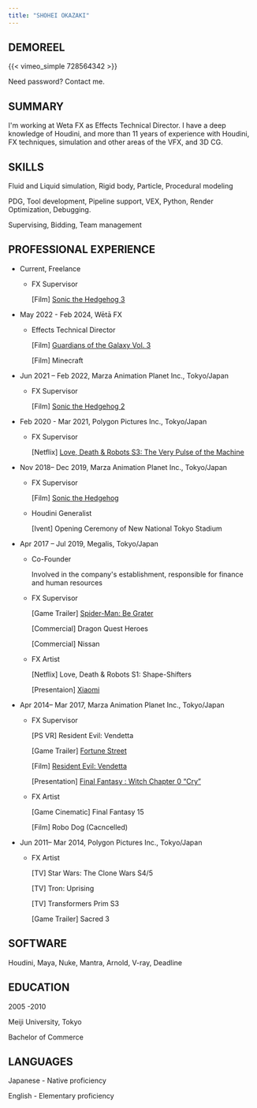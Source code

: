 ```yaml
---
title: "SHOHEI OKAZAKI"
---
```


## DEMOREEL
{{< vimeo_simple 728564342 >}}

Need password? Contact me.

## SUMMARY
I'm working at Weta FX as Effects Technical Director. I have a deep knowledge of Houdini, and more than 11 years of experience with Houdini, FX techniques, simulation and other areas of the VFX, and 3D CG.


## SKILLS
Fluid and Liquid simulation, Rigid body, Particle, Procedural modeling

PDG, Tool development, Pipeline support, VEX, Python, Render Optimization, Debugging.

Supervising, Bidding, Team management

## PROFESSIONAL EXPERIENCE
- Current, Freelance

	- FX Supervisor

		[Film] [Sonic the Hedgehog 3](https://www.youtube.com/watch?v=qSu6i2iFMO0)

- May 2022 - Feb 2024, Wētā FX

	- Effects Technical Director

		[Film] [Guardians of the Galaxy Vol. 3](https://www.youtube.com/watch?v=0EORPrMkvMM)

		[Film] Minecraft

- Jun 2021 – Feb 2022,  Marza Animation Planet Inc., Tokyo/Japan

	- FX Supervisor

		[Film] [Sonic the Hedgehog 2](https://youtu.be/47r8FXYZWNU)

- Feb 2020 - Mar 2021, Polygon Pictures Inc., Tokyo/Japan

	- FX Supervisor

		[Netflix] [Love, Death & Robots S3: The Very Pulse of the Machine](https://youtu.be/943NIBTvRVg)

- Nov 2018– Dec 2019,  Marza Animation Planet Inc., Tokyo/Japan

	- FX Supervisor

		[Film] [Sonic the Hedgehog](https://youtu.be/szby7ZHLnkA)
	- Houdini Generalist

		[Ivent] Opening Ceremony of New National Tokyo Stadium 

- Apr 2017 – Jul 2019, Megalis, Tokyo/Japan
	- Co-Founder

		Involved in the company's establishment, responsible for finance and human resources

	- FX Supervisor

		[Game Trailer] [Spider-Man: Be Grater](https://youtu.be/q4GdJVvdxss)

		[Commercial] Dragon Quest Heroes

		[Commercial] Nissan

	- FX Artist

		[Netflix] Love, Death & Robots S1: Shape-Shifters

		[Presentaion] [Xiaomi](https://www.sidefx.com/community/houdini-connect-megalis/)

- Apr 2014– Mar 2017,  Marza Animation Planet Inc., Tokyo/Japan
	- FX Supervisor

		[PS VR] Resident Evil: Vendetta

		[Game Trailer] [Fortune Street](https://youtu.be/s32vAFxnZxY)

		[Film] [Resident Evil: Vendetta](https://youtu.be/LwKRTO93Y2w)

		[Presentation] [Final Fantasy : Witch Chapter 0 “Cry” ](https://youtu.be/BJB2ZmiaLVM)

	- FX Artist

		[Game Cinematic] Final Fantasy 15	

		[Film] Robo Dog (Cacncelled)
- Jun 2011– Mar 2014, Polygon Pictures Inc., Tokyo/Japan
	- FX Artist

		[TV] Star Wars: The Clone Wars S4/5

		[TV] Tron: Uprising

		[TV] Transformers Prim S3

		[Game Trailer] Sacred 3

## SOFTWARE
Houdini, Maya, Nuke, Mantra, Arnold, V-ray, Deadline

## EDUCATION
2005 -2010

Meiji University, Tokyo

Bachelor of Commerce

## LANGUAGES
Japanese - Native proficiency

English - Elementary proficiency

